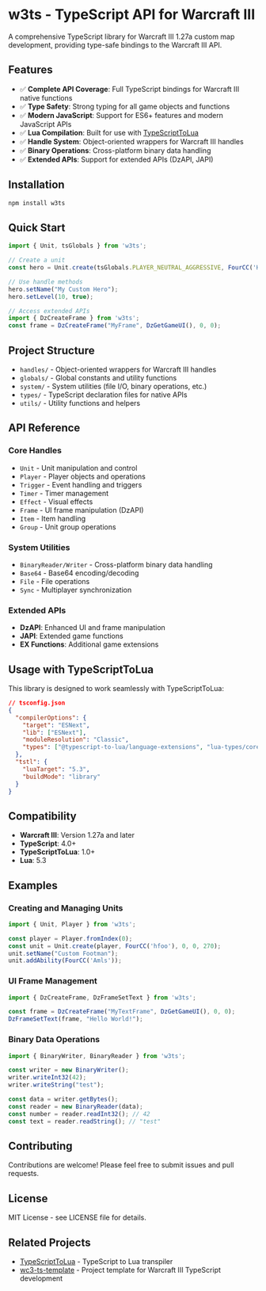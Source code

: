 # w3ts - TypeScript API for Warcraft III

A comprehensive TypeScript library for Warcraft III 1.27a custom map development, providing type-safe bindings to the Warcraft III API.

## Features

- ✅ **Complete API Coverage**: Full TypeScript bindings for Warcraft III native functions
- ✅ **Type Safety**: Strong typing for all game objects and functions
- ✅ **Modern JavaScript**: Support for ES6+ features and modern JavaScript APIs
- ✅ **Lua Compilation**: Built for use with [TypeScriptToLua](https://typescripttolua.github.io/)
- ✅ **Handle System**: Object-oriented wrappers for Warcraft III handles
- ✅ **Binary Operations**: Cross-platform binary data handling
- ✅ **Extended APIs**: Support for extended APIs (DzAPI, JAPI)

## Installation

```bash
npm install w3ts
```

## Quick Start

```typescript
import { Unit, tsGlobals } from 'w3ts';

// Create a unit
const hero = Unit.create(tsGlobals.PLAYER_NEUTRAL_AGGRESSIVE, FourCC('Hpal'), 0, 0, 270);

// Use handle methods
hero.setName("My Custom Hero");
hero.setLevel(10, true);

// Access extended APIs
import { DzCreateFrame } from 'w3ts';
const frame = DzCreateFrame("MyFrame", DzGetGameUI(), 0, 0);
```

## Project Structure

- `handles/` - Object-oriented wrappers for Warcraft III handles
- `globals/` - Global constants and utility functions
- `system/` - System utilities (file I/O, binary operations, etc.)
- `types/` - TypeScript declaration files for native APIs
- `utils/` - Utility functions and helpers

## API Reference

### Core Handles
- `Unit` - Unit manipulation and control
- `Player` - Player objects and operations
- `Trigger` - Event handling and triggers
- `Timer` - Timer management
- `Effect` - Visual effects
- `Frame` - UI frame manipulation (DzAPI)
- `Item` - Item handling
- `Group` - Unit group operations

### System Utilities
- `BinaryReader/Writer` - Cross-platform binary data handling
- `Base64` - Base64 encoding/decoding
- `File` - File operations
- `Sync` - Multiplayer synchronization

### Extended APIs
- **DzAPI**: Enhanced UI and frame manipulation
- **JAPI**: Extended game functions
- **EX Functions**: Additional game extensions

## Usage with TypeScriptToLua

This library is designed to work seamlessly with TypeScriptToLua:

```json
// tsconfig.json
{
  "compilerOptions": {
    "target": "ESNext",
    "lib": ["ESNext"],
    "moduleResolution": "Classic",
    "types": ["@typescript-to-lua/language-extensions", "lua-types/core/global"]
  },
  "tstl": {
    "luaTarget": "5.3",
    "buildMode": "library"
  }
}
```

## Compatibility

- **Warcraft III**: Version 1.27a and later
- **TypeScript**: 4.0+
- **TypeScriptToLua**: 1.0+
- **Lua**: 5.3

## Examples

### Creating and Managing Units
```typescript
import { Unit, Player } from 'w3ts';

const player = Player.fromIndex(0);
const unit = Unit.create(player, FourCC('hfoo'), 0, 0, 270);
unit.setName("Custom Footman");
unit.addAbility(FourCC('Amls'));
```

### UI Frame Management
```typescript
import { DzCreateFrame, DzFrameSetText } from 'w3ts';

const frame = DzCreateFrame("MyTextFrame", DzGetGameUI(), 0, 0);
DzFrameSetText(frame, "Hello World!");
```

### Binary Data Operations
```typescript
import { BinaryWriter, BinaryReader } from 'w3ts';

const writer = new BinaryWriter();
writer.writeInt32(42);
writer.writeString("test");

const data = writer.getBytes();
const reader = new BinaryReader(data);
const number = reader.readInt32(); // 42
const text = reader.readString(); // "test"
```

## Contributing

Contributions are welcome! Please feel free to submit issues and pull requests.

## License

MIT License - see LICENSE file for details.

## Related Projects

- [TypeScriptToLua](https://typescripttolua.github.io/) - TypeScript to Lua transpiler
- [wc3-ts-template](https://github.com/cipherxof/wc3-ts-template) - Project template for Warcraft III TypeScript development

